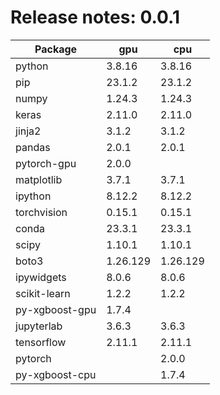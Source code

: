 # Release notes: 0.0.1

Package | gpu| cpu
---|---|---
python|3.8.16|3.8.16
pip|23.1.2|23.1.2
numpy|1.24.3|1.24.3
keras|2.11.0|2.11.0
jinja2|3.1.2|3.1.2
pandas|2.0.1|2.0.1
pytorch-gpu|2.0.0| 
matplotlib|3.7.1|3.7.1
ipython|8.12.2|8.12.2
torchvision|0.15.1|0.15.1
conda|23.3.1|23.3.1
scipy|1.10.1|1.10.1
boto3|1.26.129|1.26.129
ipywidgets|8.0.6|8.0.6
scikit-learn|1.2.2|1.2.2
py-xgboost-gpu|1.7.4| 
jupyterlab|3.6.3|3.6.3
tensorflow|2.11.1|2.11.1
pytorch| |2.0.0
py-xgboost-cpu| |1.7.4
